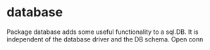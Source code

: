 # database
Package database adds some useful functionality to a sql.DB. It is independent of the database driver and the DB schema.
Open conn
